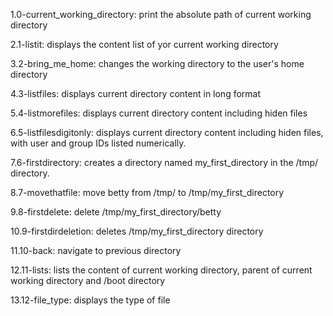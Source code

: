 1.0-current_working_directory: print the absolute path of current working directory

2.1-listit: displays the content list of yor current working directory

3.2-bring_me_home: changes the working directory to the user's home directory 

4.3-listfiles: displays current directory content in long format

5.4-listmorefiles: displays current directory content including hiden files

6.5-listfilesdigitonly: displays current directory content including hiden files, with user and group IDs listed numerically.

7.6-firstdirectory: creates a directory named my_first_directory in the /tmp/ directory.

8.7-movethatfile: move betty from /tmp/ to /tmp/my_first_directory

9.8-firstdelete: delete /tmp/my_first_directory/betty

10.9-firstdirdeletion: deletes /tmp/my_first_directory directory

11.10-back: navigate to previous directory

12.11-lists: lists the content of current working directory, parent of current working directory and /boot directory 

13.12-file_type: displays the type of file
